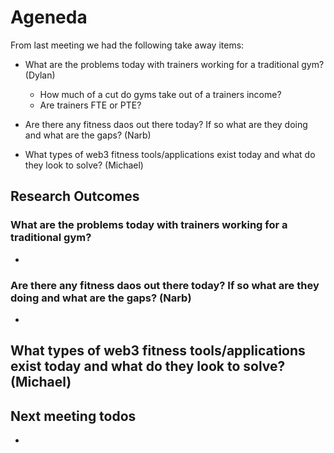 # Ageneda

From last meeting we had the following take away items:

- What are the problems today with trainers working for a traditional gym? (Dylan)
  - How much of a cut do gyms take out of a trainers income?
   - Are trainers FTE or PTE?


- Are there any fitness daos out there today? If so what are they doing and what are the gaps? (Narb)


- What types of web3 fitness tools/applications exist today and what do they look to solve? (Michael)

## Research Outcomes

### What are the problems today with trainers working for a traditional gym?
- 

### Are there any fitness daos out there today? If so what are they doing and what are the gaps? (Narb)
- 

### 
What types of web3 fitness tools/applications exist today and what do they look to solve? (Michael)
-

## Next meeting todos
- 
